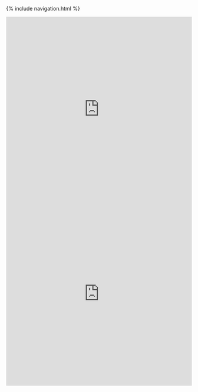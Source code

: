 {% include navigation.html %}

<iframe frameborder="0" width="100%" height="500px" src="https://replit.com/@ConnorWang7/connorapcsptri3#main.py?lite=true"></iframe>


<iframe frameborder="0" width="100%" height="500px" src="https://repl.it/@amasad/PitifulLastingWhoopingcrane?embed=true"></iframe>

